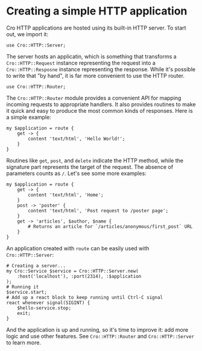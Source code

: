 # Creating a simple HTTP application

Cro HTTP applications are hosted using its built-in HTTP server. To start
out, we import it:

```
use Cro::HTTP::Server;
```

The server hosts an applicatin, which is something that transforms a
`Cro::HTTP::Request` instance representing the request into a
`Cro::HTTP::Resposne` instance representing the response. While it's possible
to write that "by hand", it is far more convenient to use the HTTP router.

```
use Cro::HTTP::Router;
```

The `Cro::HTTP::Router` module provides a convenient API for mapping incoming
requests to appropriate handlers. It also provides routines to make it quick
and easy to produce the most common kinds of responses. Here is a simple
example:

```
my $application = route {
    get -> {
        content 'text/html', 'Hello World!';
    }
}
```

Routines like `get`, `post`, and `delete` indicate the HTTP method,
while the signature part represents the target of the request. The
absence of parameters counts as `/`. Let's see some more examples:

```
my $application = route {
    get -> {
        content 'text/html', 'Home';
    }
    post -> 'poster' {
        content 'text/html', 'Post request to /poster page';
    }
    get -> 'articles', $author, $name {
        # Returns an article for `/articles/anonymous/first_post` URL
    }
}
```

An application created with `route` can be easily used with
`Cro::HTTP::Server`:

```
# Creating a server...
my Cro::Service $service = Cro::HTTP::Server.new(
    :host('localhost'), :port(2314), :$application
);
# Running it
$service.start;
# Add up a react block to keep running until Ctrl-C signal
react whenever signal(SIGINT) {
    $hello-service.stop;
    exit;
}

```

And the application is up and running, so it's time to improve it: add
more logic and use other features. See `Cro::HTTP::Router` and
`Cro::HTTP::Server` to learn more.
